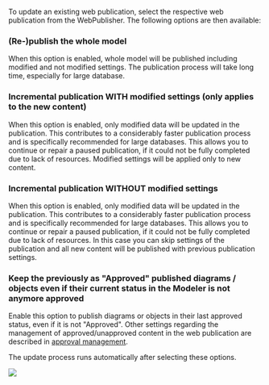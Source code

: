 To update an existing web publication, select the respective web
publication from the WebPublisher. The following options are then
available:

### (Re-)publish the whole model

When this option is enabled, whole model will be published including
modified and not modified settings. The publication process will take
long time, especially for large database. 

### Incremental publication WITH modified settings (only applies to the new content)

When this option is enabled, only modified data will be updated in the
publication. This contributes to a considerably faster publication
process and is specifically recommended for large databases. This allows
you to continue or repair a paused publication, if it could not be fully
completed due to lack of resources. Modified settings will be applied
only to new content.

### Incremental publication WITHOUT modified settings

When this option is enabled, only modified data will be updated in the
publication. This contributes to a considerably faster publication
process and is specifically recommended for large databases. This allows
you to continue or repair a paused publication, if it could not be fully
completed due to lack of resources. In this case you can skip settings
of the publication and all new content will be published with previous
publication settings.

### Keep the previously as "Approved" published diagrams / objects even if their current status in the Modeler is not anymore approved

Enable this option to publish diagrams or objects in their last approved
status, even if it is not "Approved". Other settings regarding the
management of approved/unapproved content in the web publication are
described in [approval management](approval-management).

The update process runs automatically after selecting these options.

![](//images.ctfassets.net/utx1h0gfm1om/5A9hCQ4dFYOY6I2WAsKAGA/7d91cf3e8b063e202a4f02caf2525c26/329082.png)

 

